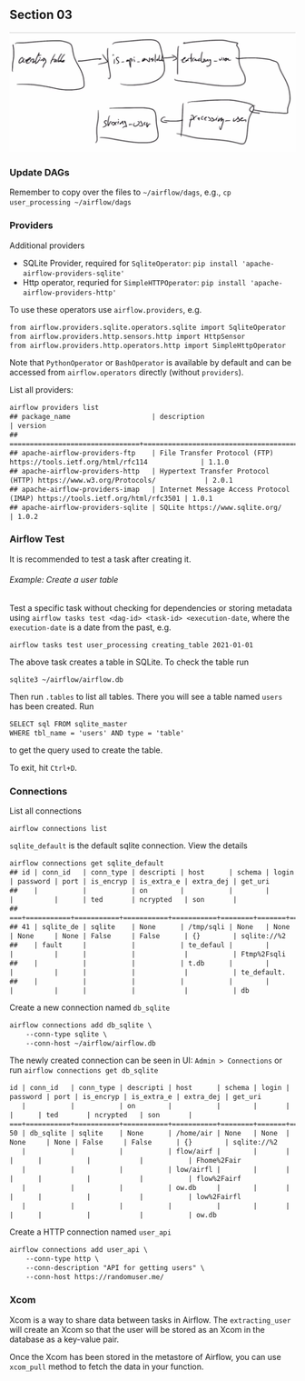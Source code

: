 ## Section 03

![workflow](./workflow_section3.png)

### Update DAGs
Remember to copy over the files to `~/airflow/dags`, e.g., `cp user_processing ~/airflow/dags`
### Providers

Additional providers
- SQLite Provider, required for `SqliteOperator`: `pip install 'apache-airflow-providers-sqlite'`
- Http operator, requried for `SimpleHTTPOperator`: `pip install 'apache-airflow-providers-http'`

To use these operators use `airflow.providers`, e.g.
```
from airflow.providers.sqlite.operators.sqlite import SqliteOperator
from airflow.providers.http.sensors.http import HttpSensor
from airflow.providers.http.operators.http import SimpleHttpOperator
```

Note that `PythonOperator` or `BashOperator` is available by default and can be accessed from `airflow.operators` directly (without `providers`).

List all providers:
```
airflow providers list
## package_name                    | description                                                                 | version
## ================================+=============================================================================+========
## apache-airflow-providers-ftp    | File Transfer Protocol (FTP) https://tools.ietf.org/html/rfc114             | 1.1.0  
## apache-airflow-providers-http   | Hypertext Transfer Protocol (HTTP) https://www.w3.org/Protocols/            | 2.0.1  
## apache-airflow-providers-imap   | Internet Message Access Protocol (IMAP) https://tools.ietf.org/html/rfc3501 | 1.0.1  
## apache-airflow-providers-sqlite | SQLite https://www.sqlite.org/                                              | 1.0.2 
```

### Airflow Test
It is recommended to test a task after creating it.

###### Example: Create a user table
Test a specific task without checking for dependencies or storing metadata using `airflow tasks test <dag-id> <task-id> <execution-date`, where the `execution-date` is a date from the past, e.g.
```
airflow tasks test user_processing creating_table 2021-01-01
```
The above task creates a table in SQLite. To check the table run
```
sqlite3 ~/airflow/airflow.db
```
Then run `.tables` to list all tables. There you will see a table named `users` has been created. Run
```
SELECT sql FROM sqlite_master 
WHERE tbl_name = 'users' AND type = 'table'
```
to get the query used to create the table.

To exit, hit `Ctrl+D`.



### Connections
List all connections
```
airflow connections list
```

`sqlite_default` is the default sqlite connection. View the details
```
airflow connections get sqlite_default
## id | conn_id   | conn_type | descripti | host      | schema | login | password | port | is_encryp | is_extra_e | extra_dej | get_uri    
##    |           |           | on        |           |        |       |          |      | ted       | ncrypted   | son       |            
## ===+===========+===========+===========+===========+========+=======+==========+======+===========+============+===========+============
## 41 | sqlite_de | sqlite    | None      | /tmp/sqli | None   | None  | None     | None | False     | False      | {}        | sqlite://%2
##    | fault     |           |           | te_defaul |        |       |          |      |           |            |           | Ftmp%2Fsqli
##    |           |           |           | t.db      |        |       |          |      |           |            |           | te_default.
##    |           |           |           |           |        |       |          |      |           |            |           | db   
```

Create a new connection named `db_sqlite`
```
airflow connections add db_sqlite \
    --conn-type sqlite \
    --conn-host ~/airflow/airflow.db
```

The newly created connection can be seen in UI: `Admin > Connections` or run `airflow connections get db_sqlite`
```
id | conn_id   | conn_type | descripti | host      | schema | login | password | port | is_encryp | is_extra_e | extra_dej | get_uri    
   |           |           | on        |           |        |       |          |      | ted       | ncrypted   | son       |            
===+===========+===========+===========+===========+========+=======+==========+======+===========+============+===========+============
50 | db_sqlite | sqlite    | None      | /home/air | None   | None  | None     | None | False     | False      | {}        | sqlite://%2
   |           |           |           | flow/airf |        |       |          |      |           |            |           | Fhome%2Fair
   |           |           |           | low/airfl |        |       |          |      |           |            |           | flow%2Fairf
   |           |           |           | ow.db     |        |       |          |      |           |            |           | low%2Fairfl
   |           |           |           |           |        |       |          |      |           |            |           | ow.db
```

Create a HTTP connection named `user_api`
```
airflow connections add user_api \
    --conn-type http \
    --conn-description "API for getting users" \
    --conn-host https://randomuser.me/
```

### Xcom
Xcom is a way to share data between tasks in Airflow. The `extracting_user` will create an Xcom so that the user will be stored as an Xcom in the database as a key-value pair. 

Once the Xcom has been stored in the metastore of Airflow, you can use `xcom_pull` method to fetch the data in your function.